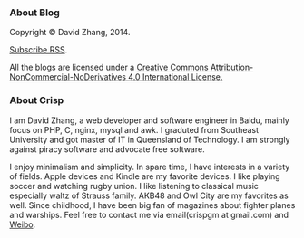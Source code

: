 ### About Blog

Copyright &copy; David Zhang, 2014. 

[Subscribe RSS](http://crispgm.com/rss.xml).

All the blogs are licensed under a [Creative Commons Attribution-NonCommercial-NoDerivatives 4.0 International License.](http://creativecommons.org/licenses/by-nc-nd/4.0/) 

### About Crisp
I am David Zhang, a web developer and software engineer in Baidu,
mainly focus on PHP, C, nginx, mysql and awk. 
I graduted from Southeast University and got master of IT in Queensland of Technology.
I am strongly against piracy software and advocate free software.

I enjoy minimalism and simplicity.
In spare time, I have interests in a variety of fields.
Apple devices and Kindle are my favorite devices.
I like playing soccer and watching rugby union.
I like listening to classical music especially waltz of Strauss family.
AKB48 and Owl City are my favorites as well.
Since childhood, I have been big fan of magazines about fighter planes and warships.
Feel free to contact me via email(crispgm at gmail.com) and [Weibo](http://www.weibo.com/crispgm).